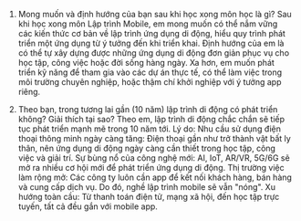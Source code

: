 1. Mong muốn và định hướng của bạn sau khi học xong môn học là gì?
Sau khi học xong môn Lập trình Mobile, em mong muốn có thể nắm vững các kiến thức cơ bản về lập trình ứng dụng di động, hiểu quy trình phát triển một ứng dụng từ ý tưởng đến khi triển khai.
Định hướng của em là có thể tự xây dựng được những ứng dụng di động đơn giản phục vụ cho học tập, công việc hoặc đời sống hàng ngày.
Xa hơn, em muốn phát triển kỹ năng để tham gia vào các dự án thực tế, có thể làm việc trong môi trường chuyên nghiệp, hoặc thậm chí khởi nghiệp với ý tưởng app riêng.

2. Theo bạn, trong tương lai gần (10 năm) lập trình di động có phát triển không? Giải thích tại sao?
Theo em, lập trình di động chắc chắn sẽ tiếp tục phát triển mạnh mẽ trong 10 năm tới.
Lý do:
  Nhu cầu sử dụng điện thoại thông minh ngày càng tăng: Điện thoại gần như trở thành vật bất ly thân, nên ứng dụng di động ngày càng cần thiết trong học tập, công việc và giải trí.
  Sự bùng nổ của công nghệ mới: AI, IoT, AR/VR, 5G/6G sẽ mở ra nhiều cơ hội mới để phát triển ứng dụng di động.
  Thị trường việc làm rộng mở: Các công ty luôn cần app để kết nối khách hàng, bán hàng và cung cấp dịch vụ. Do đó, nghề lập trình mobile sẽ vẫn "nóng".
  Xu hướng toàn cầu: Từ thanh toán điện tử, mạng xã hội, đến học tập trực tuyến, tất cả đều gắn với mobile app.

